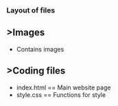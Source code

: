 ### Layout of files

## >Images
- Contains images

## >Coding files
- index.html == Main website page
- style.css == Functions for style
